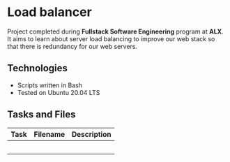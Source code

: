 # Load balancer
Project completed during **Fullstack Software Engineering** program at **ALX**. It aims to learn about server load balancing to improve our web stack so that there is redundancy for our web servers.

## Technologies
* Scripts written in Bash
* Tested on Ubuntu 20.04 LTS

## Tasks and Files

| Task | Filename | Description |
| ---- | -------- | ----------- |
||||
||||
||||
||||
||||

